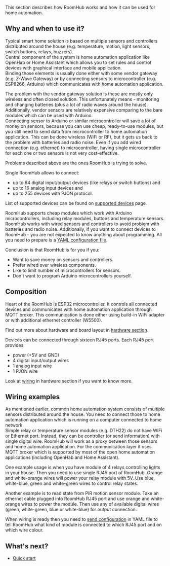 This section describes how RoomHub works and how it can be used for home automation.

## Why and when to use it?

Typical smart home solution is based on multiple sensors and controllers distributed around the house (e.g. temperature, motion, light sensors, switch buttons, relays, buzzers).  
Central component of the system is home automation application like OpenHab or Home Assistant which allows you to set rules and control devices with graphical interface and mobile application.  
Binding those elements is usually done either with some vendor gateway (e.g. Z-Wave Gateway) or by connecting sensors to microcontroller (e.g. ESP8266, Arduino) which communicates with home automation application.

The problem with the vendor gateway solution is these are mostly only wireless and often closed solution. This unfortunately means - monitoring and changing batteries (plus a lot of radio waves around the house). Additionally, vendor sensors are relatively expensive comparing to the bare modules which can be used with Arduino.  
Connecting sensor to Arduino or similar microcontroller will save a lot of money on sensors, because you can use cheap, ready-to-use modules, but you still need to send data from microcontroller to home automation application. This can be done wireless (WiFi or RF), but it gets us back to the problem with batteries and radio noise. Even if you add wired connection (e.g. ethernet) to microcontroller, having single microcontroller for each one or two sensors is not very cost-effective.

Problems described above are the ones RoomHub is trying to solve.

Single RoomHub allows to connect:

- up to 64 digital input/output devices (like relays or switch buttons) and 
- up to 16 analog input devices and
- up to 255 devices with PJON protocol.

List of supported devices can be found on [supported devices](supported-devices.md) page.

RoomHub supports cheap modules which work with Arduino microcontrollers, including relay modules, buttons and temperature sensors. RoomHub works with wired sensors and controllers to avoid problem with batteries and radio noise.
Additionally, if you want to connect devices to RoomHub - you are not expected to know anything about programming. All you need to prepare is a [YAML configuration file](configuration.md#roomhub-configuration-file).

Conclusion is that RoomHub is for you if you:

- Want to save money on sensors and controllers.
- Prefer wired over wireless components.
- Like to limit number of microcontrollers for sensors.
- Don't want to program Arduino microcontrollers yourself.


## Composition

Heart of the RoomHub is ESP32 microcontroller. It controls all connected devices and communicates with home automation application through MQTT broker. This communication is done either using build-in WiFi adapter or with additional ethernet controller (W5500).

Find out more about hardware and board layout in [hardware section](../hardware/board-layout.md).

Devices can be connected through sixteen RJ45 ports. Each RJ45 port provides:

- power (+5V and GND)
- 4 digital input/output wires
- 1 analog input wire
- 1 PJON wire

Look at [wiring](../hardware/wiring.md) in hardware section if you want to know more.


## Wiring examples

As mentioned earlier, common home automation system consists of multiple sensors distributed around the house. You need to connect those to home automation application which is running on a computer connected to home network.  
Simple relay or temperature sensor modules (e.g. DTH22) do not have WiFi or Ethernet port. Instead, they can be controller (or send information) with single digital wire. RoomHub will work as a proxy between those sensors and home automation application. For the communication layer it uses MQTT broker which is supported by most of the open home automation applications (including OpenHab and Home Assistant).

One example usage is when you have module of 4 relays controlling lights in your house. Then you need to use single RJ45 port of RoomHub. Orange and white-orange wires will power your relay module with 5V. Use blue, white-blue, green and white-green wires to control relay states.

Another example is to read state from PIR motion sensor module. Take an ethernet cable plugged into RoomHub RJ45 port and use orange and white-orange wires to power the module. Then use any of available digital wires (green, white-green, blue or white-blue) for output connection.

When wiring is ready then you need to [send configuration](configuration.md) in YAML file to tell RoomHub what kind of module is connected to which RJ45 port and on which wire colour.


## What's next?

- [Quick start](quick-start.md)

